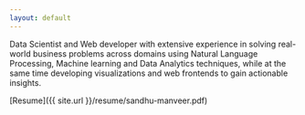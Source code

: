 ```yaml
---
layout: default
---
```

Data Scientist and Web developer with extensive experience in solving real-world business problems across domains using Natural Language Processing, Machine learning and Data Analytics techniques, while at the same time developing visualizations and web frontends to gain actionable insights.

[Resume]({{ site.url }}/resume/sandhu-manveer.pdf)